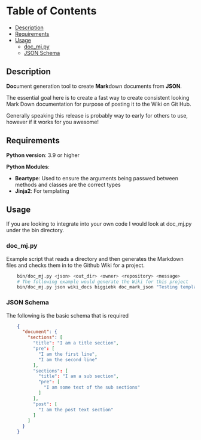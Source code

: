 # Table of Contents

* [Description](#Description)
* [Requirements](#Requirements)
* [Usage](#Usage)
  * [doc_mj.py](#doc_mjpy)
  * [JSON Schema](#JSON-Schema)

## Description

**Doc**ument generation tool to create **Mark**down documents from **JSON**.

The essential goal here is to create a fast way to create consistent looking Mark Down documentation for purpose of posting it to the Wiki on Git Hub.

Generally speaking this release is probably way to early for others to use, however if it works for you awesome!

## Requirements

**Python version**: 3.9 or higher

**Python Modules**:

* **Beartype**: Used to ensure the arguments being passwed between methods and classes are the correct types
* **Jinja2**: For templating

## Usage

If you are looking to integrate into your own code I would look at doc_mj.py under the bin directory.

### doc_mj.py

Example script that reads a directory and then generates the Markdown files and checks them in to the Github Wiki for a project.

```bash
    bin/doc_mj.py <json> <out_dir> <owner> <repository> <message>
    # The following example would generate the Wiki for this project
    bin/doc_mj.py json wiki_docs biggiebk doc_mark_json "Testing template customization setting"
```

### JSON Schema

The following is the basic schema that is required

```json
    {
      "document": {
        "sections": [
          "title": "I am a title section",
          "pre": [
            "I am the first line",
            "I am the second line"
          ],
          "sections": [
            "title": "I am a sub section",
            "pre": [
              "I am some text of the sub sections"
            ]
          ],
          "post": [
            "I am the post text section"
          ]
        ]
      }
    }
```
